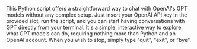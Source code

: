 This Python script offers a straightforward way to chat with OpenAI's GPT models without any complex setup. Just insert your OpenAI API key in the provided slot, run the script, and you can start having conversations with GPT directly from your terminal.
It's a simple, interactive way to explore what GPT models can do, requiring nothing more than Python and an OpenAI account. When you wish to stop, simply type "quit", "exit", or "bye".
